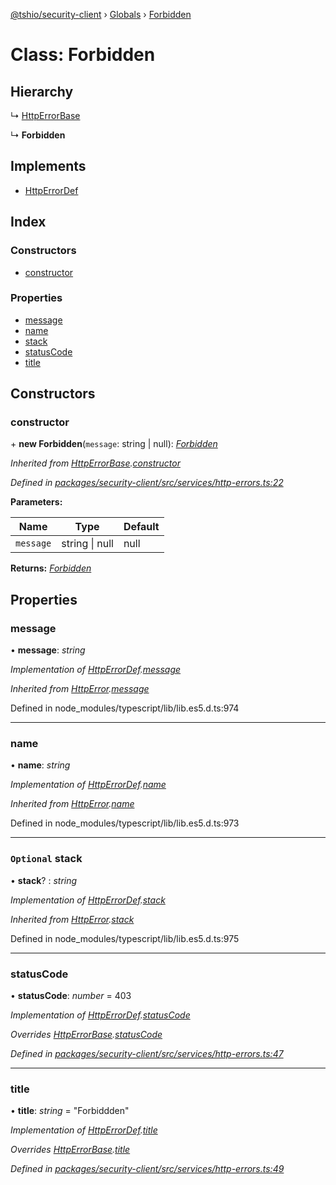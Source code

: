 [@tshio/security-client](../README.md) › [Globals](../globals.md) › [Forbidden](forbidden.md)

# Class: Forbidden

## Hierarchy

  ↳ [HttpErrorBase](httperrorbase.md)

  ↳ **Forbidden**

## Implements

* [HttpErrorDef](../interfaces/httperrordef.md)

## Index

### Constructors

* [constructor](forbidden.md#markdown-header-constructor)

### Properties

* [message](forbidden.md#markdown-header-message)
* [name](forbidden.md#markdown-header-name)
* [stack](forbidden.md#markdown-header-optional-stack)
* [statusCode](forbidden.md#markdown-header-statuscode)
* [title](forbidden.md#markdown-header-title)

## Constructors

###  constructor

\+ **new Forbidden**(`message`: string | null): *[Forbidden](forbidden.md)*

*Inherited from [HttpErrorBase](httperrorbase.md).[constructor](httperrorbase.md#markdown-header-constructor)*

*Defined in [packages/security-client/src/services/http-errors.ts:22](https://github.com/TheSoftwareHouse/rad-modules-tools/blob/afe5496/packages/security-client/src/services/http-errors.ts#L22)*

**Parameters:**

Name | Type | Default |
------ | ------ | ------ |
`message` | string &#124; null | null |

**Returns:** *[Forbidden](forbidden.md)*

## Properties

###  message

• **message**: *string*

*Implementation of [HttpErrorDef](../interfaces/httperrordef.md).[message](../interfaces/httperrordef.md#markdown-header-message)*

*Inherited from [HttpError](../interfaces/httperror.md).[message](../interfaces/httperror.md#markdown-header-message)*

Defined in node_modules/typescript/lib/lib.es5.d.ts:974

___

###  name

• **name**: *string*

*Implementation of [HttpErrorDef](../interfaces/httperrordef.md).[name](../interfaces/httperrordef.md#markdown-header-name)*

*Inherited from [HttpError](../interfaces/httperror.md).[name](../interfaces/httperror.md#markdown-header-name)*

Defined in node_modules/typescript/lib/lib.es5.d.ts:973

___

### `Optional` stack

• **stack**? : *string*

*Implementation of [HttpErrorDef](../interfaces/httperrordef.md).[stack](../interfaces/httperrordef.md#markdown-header-optional-stack)*

*Inherited from [HttpError](../interfaces/httperror.md).[stack](../interfaces/httperror.md#markdown-header-optional-stack)*

Defined in node_modules/typescript/lib/lib.es5.d.ts:975

___

###  statusCode

• **statusCode**: *number* = 403

*Implementation of [HttpErrorDef](../interfaces/httperrordef.md).[statusCode](../interfaces/httperrordef.md#markdown-header-statuscode)*

*Overrides [HttpErrorBase](httperrorbase.md).[statusCode](httperrorbase.md#markdown-header-statuscode)*

*Defined in [packages/security-client/src/services/http-errors.ts:47](https://github.com/TheSoftwareHouse/rad-modules-tools/blob/afe5496/packages/security-client/src/services/http-errors.ts#L47)*

___

###  title

• **title**: *string* = "Forbiddden"

*Implementation of [HttpErrorDef](../interfaces/httperrordef.md).[title](../interfaces/httperrordef.md#markdown-header-title)*

*Overrides [HttpErrorBase](httperrorbase.md).[title](httperrorbase.md#markdown-header-title)*

*Defined in [packages/security-client/src/services/http-errors.ts:49](https://github.com/TheSoftwareHouse/rad-modules-tools/blob/afe5496/packages/security-client/src/services/http-errors.ts#L49)*
